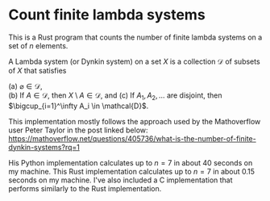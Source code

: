 # Count finite lambda systems

This is a Rust program that counts the number of finite lambda systems on a set of $n$ elements.

A Lambda system (or Dynkin system) on a set $X$ is a collection $\mathcal{D}$ of subsets of $X$ that satisfies

(a) $\varnothing \in \mathcal{D}$,  
(b) If $A \in \mathcal{D}$, then $X \setminus A \in \mathcal{D}$, and
(c) If $A_1, A_2, \ldots$ are disjoint, then $\bigcup_{i=1}^\infty A_i \in \mathcal{D}$.  

This implementation mostly follows the approach used by the Mathoverflow user Peter Taylor
in the post linked below:
https://mathoverflow.net/questions/405736/what-is-the-number-of-finite-dynkin-systems?rq=1

His Python implementation calculates up to $n=7$ in about 40 seconds on my machine. This
Rust implementation calculates up to $n=7$ in about 0.15 seconds on my machine. I've also included a C implementation that performs similarly to the Rust implementation.
